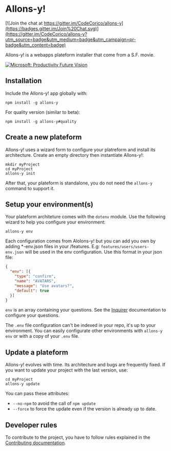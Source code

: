 # Allons-y!

[![Join the chat at https://gitter.im/CodeCorico/allons-y](https://badges.gitter.im/Join%20Chat.svg)](https://gitter.im/CodeCorico/allons-y?utm_source=badge&utm_medium=badge&utm_campaign=pr-badge&utm_content=badge)

Allons-y! is a webapps plateform installer that come from a S.F. movie.

[![Microsoft: Productivity Future Vision](http://img.youtube.com/vi/hBNH8qub_vI/0.jpg)](http://www.youtube.com/watch?v=hBNH8qub_vI)

## Installation

Include the Allons-y! app globally with:
```
npm install -g allons-y
```

For quality version (similar to beta):
```
npm install -g allons-y#quality
```

## Create a new plateform

Allons-y! uses a wizard form to configure your platreform and install its architecture.
Create an empty directory then instantiate Allons-y!:
```
mkdir myProject
cd myProject
allons-y init
```

After that, your plateform is standalone, you do not need the ```allons-y``` command to support it.

## Setup your environment(s)

Your plateform architeture comes with the ```dotenv``` module. Use the following wizard to help you configure your environment:
```
allons-y env
```

Each configuration comes from Alolons-y! but you can add you own by adding *-env.json files in your /features. E.g:
```features/users/users-env.json``` will be used in the env configuration.
Use this format in your json file:
```json
{
  "env": [{
    "type": "confirm",
    "name": "AVATARS",
    "message": "Use avatars?",
    "default": true
  }]
}
```

```env``` is an array containing your questions. See the [Inquirer](https://github.com/SBoudrias/Inquirer.js) documentation to configure your questions.

The ```.env``` file configuration can't be indexed in your repo, it's up to your environment. You can easily configurate other environments with ```allons-y env``` or with a copy of your ```.env``` file.

## Update a plateform

Allons-y! evolves with time. Its architecture and bugs are frequently fixed. If you want to update your project with the last version, use:
```
cd myProject
allons-y update
```

You can pass these attributes:
- ```--no-npm``` to avoid the call of ```npm update```
- ```--force``` to force the update even if the version is already up to date.

## Developer rules

To contribute to the project, you have to follow rules explained in the [Contributing documentation](CONTRIBUTING.md).
